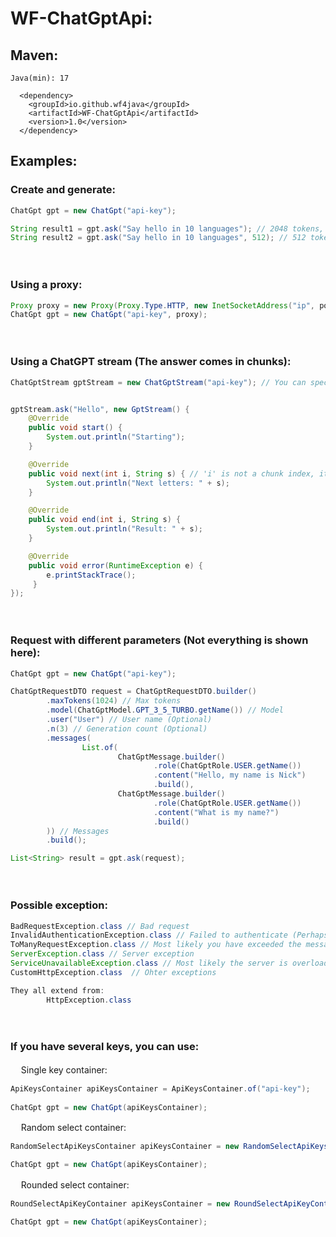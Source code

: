# WF-ChatGptApi:
## Maven:
`Java(min): 17`
```
  <dependency>
    <groupId>io.github.wf4java</groupId>
    <artifactId>WF-ChatGptApi</artifactId>
    <version>1.0</version>
  </dependency>
```

## Examples:

### Create and generate:
```java
ChatGpt gpt = new ChatGpt("api-key");

String result1 = gpt.ask("Say hello in 10 languages"); // 2048 tokens, model: GPT_3_5_TURBO_1106
String result2 = gpt.ask("Say hello in 10 languages", 512); // 512 tokens, model: GPT_3_5_TURBO_1106
```
ㅤ
ㅤ 
ㅤ
### Using a proxy:
```java
Proxy proxy = new Proxy(Proxy.Type.HTTP, new InetSocketAddress("ip", port));
ChatGpt gpt = new ChatGpt("api-key", proxy);
```
ㅤ
ㅤ
ㅤ
### Using a ChatGPT stream (The answer comes in chunks):
```java
ChatGptStream gptStream = new ChatGptStream("api-key"); // You can specify a proxy


gptStream.ask("Hello", new GptStream() {
    @Override
    public void start() {
        System.out.println("Starting");
    }

    @Override
    public void next(int i, String s) { // 'i' is not a chunk index, it is a message index (If you generate several of them at a time)
        System.out.println("Next letters: " + s);
    }

    @Override
    public void end(int i, String s) {
        System.out.println("Result: " + s);
    }

    @Override
    public void error(RuntimeException e) {
        e.printStackTrace();
     }
});
```
ㅤ
ㅤ
ㅤ
### Request with different parameters (Not everything is shown here):
```java
ChatGpt gpt = new ChatGpt("api-key");

ChatGptRequestDTO request = ChatGptRequestDTO.builder()
        .maxTokens(1024) // Max tokens
        .model(ChatGptModel.GPT_3_5_TURBO.getName()) // Model
        .user("User") // User name (Optional)
        .n(3) // Generation count (Optional)
        .messages(
                List.of(
                        ChatGptMessage.builder()
                                .role(ChatGptRole.USER.getName())
                                .content("Hello, my name is Nick")
                                .build(),
                        ChatGptMessage.builder()
                                .role(ChatGptRole.USER.getName())
                                .content("What is my name?")
                                .build()
        )) // Messages
        .build();

List<String> result = gpt.ask(request);
```
ㅤ
ㅤ
ㅤ
### Possible exception:
```java
BadRequestException.class // Bad request
InvalidAuthenticationException.class // Failed to authenticate (Perhaps the key is incorrect)
ToManyRequestException.class // Most likely you have exceeded the message limit for a certain time
ServerException.class // Server exception
ServiceUnavailableException.class // Most likely the server is overloaded, try again
CustomHttpException.class  // Ohter exceptions

They all extend from:
        HttpException.class
```
ㅤ
ㅤ
ㅤ
### If you have several keys, you can use:
ㅤ
Single key container:
```java
ApiKeysContainer apiKeysContainer = ApiKeysContainer.of("api-key");
        
ChatGpt gpt = new ChatGpt(apiKeysContainer);
```
ㅤ
Random select container:
```java
RandomSelectApiKeysContainer apiKeysContainer = new RandomSelectApiKeysContainer(List.of("api-key-1", "api-key-2"));

ChatGpt gpt = new ChatGpt(apiKeysContainer);
```
ㅤ
Rounded select container:
```java
RoundSelectApiKeyContainer apiKeysContainer = new RoundSelectApiKeyContainer(List.of("api-key-1", "api-key-2"));

ChatGpt gpt = new ChatGpt(apiKeysContainer);
```